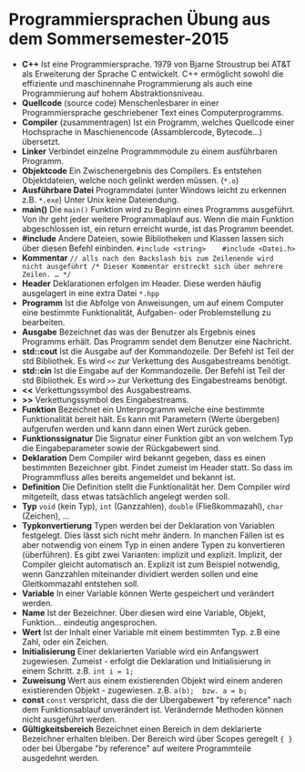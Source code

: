 # Programmiersprachen Übung aus dem Sommersemester-2015

- **C++**   Ist eine Programmiersprache. 1979 von Bjarne Stroustrup bei AT&T als Erweiterung der Sprache C entwickelt. C++ ermöglicht sowohl die effiziente und maschinennahe Programmierung als auch eine Programmierung auf hohem Abstraktionsniveau.
- **Quellcode**   (source code) Menschenlesbarer in einer Programmiersprache geschriebener Text eines Computerprogramms.
- **Compiler**   (zusammentragen) Ist ein Programm, welches Quellcode einer Hochsprache in Maschienencode (Assamblercode, Bytecode…) übersetzt.
- **Linker**   Verbindet einzelne Programmmodule zu einem ausführbaren Programm.
- **Objektcode**   Ein Zwischenergebnis des Compilers. Es entstehen Objektdateien, welche noch gelinkt werden müssen. (`*.o`)
- **Ausführbare Datei**   Programmdatei (unter Windows leicht zu erkennen z.B. `*.exe`) Unter Unix keine Dateiendung.
- **main()**   Die `main()` Funktion wird zu Beginn eines Programms ausgeführt. Von ihr geht jeder weitere Programmablauf aus. Wenn die main Funktion abgeschlossen ist, ein return erreicht wurde, ist das Programm beendet.
- **#include**   Andere Dateien, sowie Bibliotheken und Klassen lassen sich über diesen Befehl einbinden. `#include <string>    #include <Datei.h>`
- **Kommentar**   `// alls nach den Backslash bis zum Zeilenende wird nicht ausgeführt
/* Dieser Kommentar erstreckt sich über mehrere Zeilen. … */`
- **Header**   Deklarationen erfolgen im Header. Diese werden häufig ausgelagert in eine extra Datei `*.hpp`
- **Programm**   Ist die Abfolge von Anweisungen, um auf einem Computer eine bestimmte Funktionalität, Aufgaben- oder Problemstellung zu bearbeiten.
- **Ausgabe**   Bezeichnet das was der Benutzer als Ergebnis eines Programms erhält. Das Programm sendet dem Benutzer eine Nachricht.
- **std::cout**   Ist die Ausgabe auf der Kommandozeile. Der Befehl ist Teil der std Bibliothek. Es wird `<<` zur Verkettung des Ausgabestreams benötigt.
- **std::cin**   Ist die Eingabe auf der Kommandozeile. Der Befehl ist Teil der std Bibliothek. Es wird `>>` zur Verkettung des Eingabestreams benötigt.
- **<<**   Verkettungssymbol des Ausgabestreams. 
- **>>**   Verkettungssymbol des Eingabestreams.
- **Funktion**   Bezeichnet ein Unterprogramm welche eine bestimmte Funktionalität bereit hält. Es kann mit Parametern (Werte übergeben) aufgerufen werden und kann dann einen Wert zurück geben.
- **Funktionssignatur**   Die Signatur einer Funktion gibt an von welchem Typ die Eingabeparameter sowie der Rückgabewert sind.
- **Deklaration**   Dem Compiler wird bekannt gegeben, dass es einen bestimmten Bezeichner gibt. Findet zumeist im Header statt. So dass im Programmfluss alles bereits angemeldet und bekannt ist.
- **Definition**   Die Definition stellt die Funktionalität her. Dem Compiler wird mitgeteilt, dass etwas tatsächlich angelegt werden soll.
- **Typ**   `void` (kein Typ), `int` (Ganzzahlen), `double` (Fließkommazahl), `char` (Zeichen), …
- **Typkonvertierung**   Typen werden bei der Deklaration von Variablen festgelegt. Dies lässt sich nicht mehr ändern. In manchen Fällen ist es aber notwendig von einem Typ in einen andere Typen zu konvertieren (überführen). Es gibt zwei Varianten: implizit und explizit. Implizit, der Compiler gleicht automatisch an. Explizit ist zum Beispiel notwendig, wenn Ganzzahlen miteinander dividiert werden sollen und eine Gleitkommazahl entstehen soll.
- **Variable**   In einer Variable können Werte gespeichert und verändert werden.
- **Name**   Ist der Bezeichner. Über diesen wird eine Variable, Objekt, Funktion… eindeutig angesprochen.
- **Wert**   Ist der Inhalt einer Variable mit einem bestimmten Typ. z.B eine Zahl, oder ein Zeichen.
- **Initialisierung**   Einer deklarierten Variable wird ein Anfangswert zugewiesen. Zumeist - erfolgt die Deklaration und Initialisierung in einem Schritt. z.B. `int i = 1;`
- **Zuweisung**   Wert aus einem existierenden Objekt wird einem anderen existierenden Objekt - zugewiesen. z.B. `a(b);  bzw. a = b;`
- **const**   `const` verspricht, dass die der Übergabewert "by reference" nach dem Funktionsablauf unverändert ist. Verändernde Methoden können nicht ausgeführt werden.
- **Gültigkeitsbereich**   Bezeichnet einen Bereich in dem deklarierte Bezeichner erhalten bleiben. Der Bereich wird über Scopes geregelt `{ }` oder bei Übergabe "by reference" auf weitere Programmteile ausgedehnt werden.
